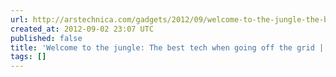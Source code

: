 ```yaml
---
url: http://arstechnica.com/gadgets/2012/09/welcome-to-the-jungle-the-best-tech-when-going-off-the-grid/
created_at: 2012-09-02 23:07 UTC
published: false
title: 'Welcome to the jungle: The best tech when going off the grid | Ars Technica'
tags: []
---
```



